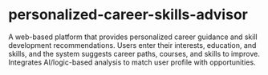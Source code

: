 # personalized-career-skills-advisor

A web-based platform that provides personalized career guidance and skill development recommendations.
Users enter their interests, education, and skills, and the system suggests career paths, courses, and skills to improve.
Integrates AI/logic-based analysis to match user profile with opportunities.
